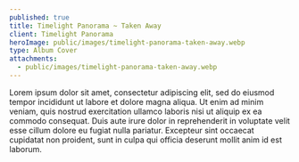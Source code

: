 ```yaml
---
published: true
title: Timelight Panorama ~ Taken Away
client: Timelight Panorama
heroImage: public/images/timelight-panorama-taken-away.webp
type: Album Cover
attachments:
  - public/images/timelight-panorama-taken-away.webp
---
```

Lorem ipsum dolor sit amet, consectetur adipiscing elit, sed do eiusmod tempor incididunt ut labore et dolore magna aliqua. Ut enim ad minim veniam, quis nostrud exercitation ullamco laboris nisi ut aliquip ex ea commodo consequat. Duis aute irure dolor in reprehenderit in voluptate velit esse cillum dolore eu fugiat nulla pariatur. Excepteur sint occaecat cupidatat non proident, sunt in culpa qui officia deserunt mollit anim id est laborum.